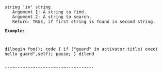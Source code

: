 <div class="mw-parser-output"><p><br />
<span id="esins"></span>
</p>
<pre>string 'in' string
   Argument 1: A string to find.
   Argument 2: A string to search.
   Return: TRUE, if first string is found in second string.
</pre>
<pre><b>Example:</b>
</pre>
<pre>

   dilbegin foo();
   code
   {
     if ("guard" in activator.title)
       exec("say hello guard",self);
     pause;
   }
   dilend
</pre>
<pre>---~---~---~---~---~---~---~---~---
</pre></div>